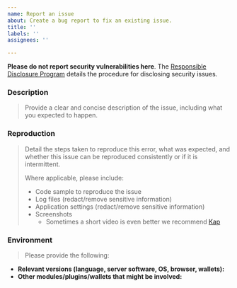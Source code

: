 ```yaml
---
name: Report an issue
about: Create a bug report to fix an existing issue.
title: ''
labels: ''
assignees: ''

---
```

**Please do not report security vulnerabilities here**. The [Responsible Disclosure Program](mailto:support@teritori.com) details the procedure for disclosing security issues.

### Description

> Provide a clear and concise description of the issue, including what you expected to happen.

### Reproduction

> Detail the steps taken to reproduce this error, what was expected, and whether this issue can be reproduced consistently or if it is intermittent.
>
> Where applicable, please include:
>
> - Code sample to reproduce the issue
> - Log files (redact/remove sensitive information)
> - Application settings (redact/remove sensitive information)
> - Screenshots 
>   - Sometimes a short video is even better we recommend [Kap](https://getkap.co/)

### Environment

> Please provide the following:

- **Relevant versions (language, server software, OS, browser, wallets):**
- **Other modules/plugins/wallets that might be involved:**

